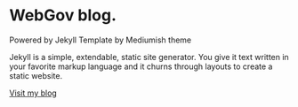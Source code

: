 # WebGov blog.

Powered by Jekyll Template by Mediumish theme

Jekyll is a simple, extendable, static site generator. You give it text written in your favorite markup language and it churns through layouts to create a static website.

[Visit my blog](https://evelinevlas.github.io/test/)
